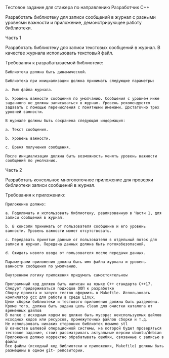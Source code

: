 Тестовое задание для стажера по направлению Разработчик C++

Разработать библиотеку для записи сообщений в журнал с разными уровнями важности и приложение, демонстрирующее работу библиотеки.

Часть 1

Разработать библиотеку для записи текстовых сообщений в журнал. В качестве журнала использовать текстовый файл.

Требования к разрабатываемой библиотеке:

    Библиотека должна быть динамической.

    Библиотека при инициализации должна принимать следующие параметры:

    a. Имя файла журнала.

    b. Уровень важности сообщения по умолчанию. Сообщения с уровнем ниже заданного не должны записываться в журнал. Уровень рекомендуется задавать с помощью перечисления с понятными именами. Достаточно трех уровней важности.

    В журнале должны быть сохранена следующая информация:

    a. Текст сообщения.

    b. Уровень важности.

    c. Время получения сообщения.

    После инициализации должна быть возможность менять уровень важности сообщений по умолчанию.

Часть 2

Разработать консольное многопоточное приложение для проверки библиотеки записи сообщений в журнал.

Требования к приложению:

    Приложение должно:

    a. Подключать и использовать библиотеку, реализованную в Части 1, для записи сообщений в журнал.

    b. В консоли принимать от пользователя сообщение и его уровень важности. Уровень важности может отсутствовать.

    c. Передавать принятые данные от пользователя в отдельный поток для записи в журнал. Передача данных должна быть потокобезопасной.

    d. Ожидать нового ввода от пользователя после передачи данных.

    Параметрами приложения должны быть имя файла журнала и уровень важности сообщения по умолчанию.

    Внутреннюю логику приложения придумать самостоятельноw

    Программный код должен быть написан на языке C++ стандарта C++17. Следует придерживаться подходов ООП к разработке
    Сборку проекта и запуск тестов оформить в Makefile. Использовать компилятор gcc для работы в среде Linux.
    Цели сборки библиотеки и тестового приложения должны быть разделены. Кроме того, должна быть задана цель clean для очистки каталога от временных файлов
    В папке с исходным кодом не должно быть мусора: неиспользуемых файлов исходных кодов или ресурсов, промежуточных файлов сборки и т.д.
    Не использовать никаких сторонних библиотек помимо stl
    В качестве целевой операционной системы, на которой будет проверяться тестовое задание, стоит рассматривать актуальные версии ubuntu/debian
    Приложение должно корректно обрабатывать ошибки, связанные с записью в файлы
    Все файлы (исходный код библиотеки и приложения, Makefile) должны быть размещены в одном git- репозитории.

